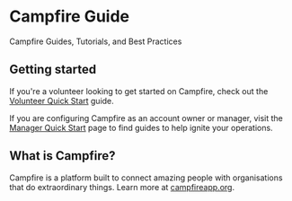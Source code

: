 # Campfire Guide

Campfire Guides, Tutorials, and Best Practices

## Getting started

If you're a volunteer looking to get started on Campfire, check out the [Volunteer Quick Start](./volunteer-quick-start.md) guide.

If you are configuring Campfire as an account owner or manager, visit the [Manager Quick Start](./manager-quick-start.md) page to find guides to help ignite your operations.

## What is Campfire?

Campfire is a platform built to connect amazing people with organisations that do extraordinary things. Learn more at [campfireapp.org](https://campfireapp.org).
